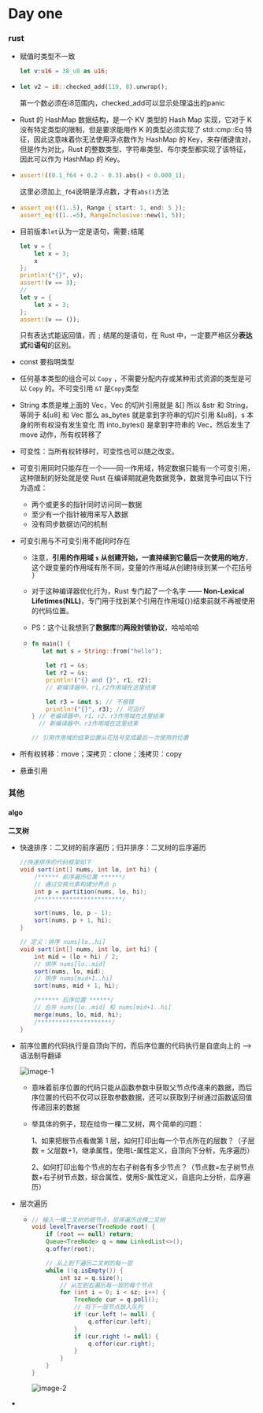 # Day one

### rust

- 赋值时类型不一致

  ```rust
  let v:u16 = 38_u8 as u16;
  ```

- ```rust
  let v2 = i8::checked_add(119, 8).unwrap();
  ```

  第一个数必须在i8范围内，checked_add可以显示处理溢出的panic

- Rust 的 HashMap 数据结构，是一个 KV 类型的 Hash Map 实现，它对于 K 没有特定类型的限制，但是要求能用作 K 的类型必须实现了 std::cmp::Eq 特征，因此这意味着你无法使用浮点数作为 HashMap 的 Key，来存储键值对，但是作为对比，Rust 的整数类型、字符串类型、布尔类型都实现了该特征，因此可以作为 HashMap 的 Key。

- ```rust
  assert!((0.1_f64 + 0.2 - 0.3).abs() < 0.000_1);
  ```

  这里必须加上`_f64`说明是浮点数，才有`abs()`方法

- ```rust
  assert_eq!((1..5), Range { start: 1, end: 5 });
  assert_eq!((1..=5), RangeInclusive::new(1, 5));
  ```

- 目前版本`let`认为一定是语句，需要`;`结尾

  ```rust
  let v = {
      let x = 3;
      x
  };
  println!("{}", v);
  assert!(v == 3);
  //
  let v = {
      let x = 3;
  };
  assert!(v == ());
  ```

  只有表达式能返回值，而 `;` 结尾的是语句，在 Rust 中，一定要严格区分**表达式**和**语句**的区别。

- const 要指明类型

- 任何基本类型的组合可以 `Copy` ，不需要分配内存或某种形式资源的类型是可以 `Copy` 的。不可变引用 `&T` 是`Copy`类型

- String 本质是堆上面的 Vec，Vec 的切片引用就是 &[]
  所以 &str 和 String，等同于 &[u8] 和 Vec
  那么 as_bytes 就是拿到字符串的切片引用 &[u8]，s 本身的所有权没有发生变化
  而 into_bytes() 是拿到字符串的 Vec，然后发生了 move 动作，所有权转移了

- 可变性：当所有权转移时，可变性也可以随之改变。

- 可变引用同时只能存在一个——同一作用域，特定数据只能有一个可变引用，这种限制的好处就是使 Rust 在编译期就避免数据竞争，数据竞争可由以下行为造成：

  - 两个或更多的指针同时访问同一数据
  - 至少有一个指针被用来写入数据
  - 没有同步数据访问的机制

- 可变引用与不可变引用不能同时存在

  - 注意，**引用的作用域 `s` 从创建开始，一直持续到它最后一次使用的地方**，这个跟变量的作用域有所不同，变量的作用域从创建持续到某一个花括号 `}`

  - 对于这种编译器优化行为，Rust 专门起了一个名字 —— **Non-Lexical Lifetimes(NLL)**，专门用于找到某个引用在作用域(`}`)结束前就不再被使用的代码位置。

  - PS：这个让我想到了**数据库**的**两段封锁协议**，哈哈哈哈

  - ```rust
    fn main() {
       let mut s = String::from("hello");
    
        let r1 = &s;
        let r2 = &s;
        println!("{} and {}", r1, r2);
        // 新编译器中，r1,r2作用域在这里结束
    
        let r3 = &mut s; // 不报错
        println!("{}", r3); // 可运行
    } // 老编译器中，r1、r2、r3作用域在这里结束
      // 新编译器中，r3作用域在这里结束
    
    // 引用作用域的结束位置从花括号变成最后一次使用的位置
    
    ```

- 所有权转移：move；深拷贝：clone；浅拷贝：copy

- 悬垂引用



### 其他	

#### algo

**二叉树**

- 快速排序：二叉树的前序遍历；归并排序：二叉树的后序遍历

  ```java
  //快速排序的代码框架如下
  void sort(int[] nums, int lo, int hi) {
      /****** 前序遍历位置 ******/
      // 通过交换元素构建分界点 p
      int p = partition(nums, lo, hi);
      /************************/
  
      sort(nums, lo, p - 1);
      sort(nums, p + 1, hi);
  }
  
  // 定义：排序 nums[lo..hi]
  void sort(int[] nums, int lo, int hi) {
      int mid = (lo + hi) / 2;
      // 排序 nums[lo..mid]
      sort(nums, lo, mid);
      // 排序 nums[mid+1..hi]
      sort(nums, mid + 1, hi);
  
      /****** 后序位置 ******/
      // 合并 nums[lo..mid] 和 nums[mid+1..hi]
      merge(nums, lo, mid, hi);
      /*********************/
  }
  ```

- 前序位置的代码执行是自顶向下的，而后序位置的代码执行是自底向上的 --> 语法制导翻译

  ![image-1](./pic/image-1.jpg)

  - 意味着前序位置的代码只能从函数参数中获取父节点传递来的数据，而后序位置的代码不仅可以获取参数数据，还可以获取到子树通过函数返回值传递回来的数据

  - 举具体的例子，现在给你一棵二叉树，两个简单的问题：

    1、如果把根节点看做第 1 层，如何打印出每一个节点所在的层数？（子层数 = 父层数+1，继承属性，使用L-属性定义，自顶向下分析，先序遍历）

    2、如何打印出每个节点的左右子树各有多少节点？（节点数=左子树节点数+右子树节点数，综合属性，使用S-属性定义，自底向上分析，后序遍历）

- 层次遍历

  - ````java
    // 输入一棵二叉树的根节点，层序遍历这棵二叉树
    void levelTraverse(TreeNode root) {
        if (root == null) return;
        Queue<TreeNode> q = new LinkedList<>();
        q.offer(root);
    
        // 从上到下遍历二叉树的每一层
        while (!q.isEmpty()) {
            int sz = q.size();
            // 从左到右遍历每一层的每个节点
            for (int i = 0; i < sz; i++) {
                TreeNode cur = q.poll();
                // 将下一层节点放入队列
                if (cur.left != null) {
                    q.offer(cur.left);
                }
                if (cur.right != null) {
                    q.offer(cur.right);
                }
            }
        }
    }
    
    ````

    ![image-2](./pic/image-2.png)

- 
